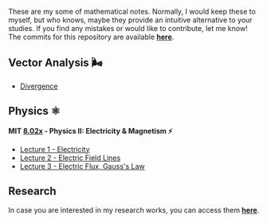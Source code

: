 These are my some of mathematical notes. Normally, I would keep these to myself, but who knows, maybe they provide an intuitive alternative to your studies. If you find any mistakes or would like to contribute, let me know! The commits for this repository are available [**here**](https://github.com/karoly-zsolnai-feher/karoly-zsolnai-feher.github.io). 

## Vector Analysis 🌬️
* [Divergence](VectorAnalysis/Divergence.md)
  
## **Physics** ⚛️ 
**MIT [8.02x](https://www.youtube.com/watch?v=rtlJoXxlSFE&list=PLyQSN7X0ro2314mKyUiOILaOC2hk6Pc3j&index=1) - Physics II: Electricity & Magnetism ⚡️**

* [Lecture 1 - Electricity](Physics/8.02x-Electricity_and_Magnetism_(Lewin)/1-Electricity)  
* [Lecture 2 - Electric Field Lines](Physics/8.02x-Electricity_and_Magnetism_(Lewin)/2-Electric_Field_Lines)  
* [Lecture 3 - Electric Flux, Gauss's Law](Physics/8.02x-Electricity_and_Magnetism_(Lewin)/3-Electric_Flux) 

## Research
In case you are interested in my research works, you can access them
[**here**](https://users.cg.tuwien.ac.at/zsolnai/).